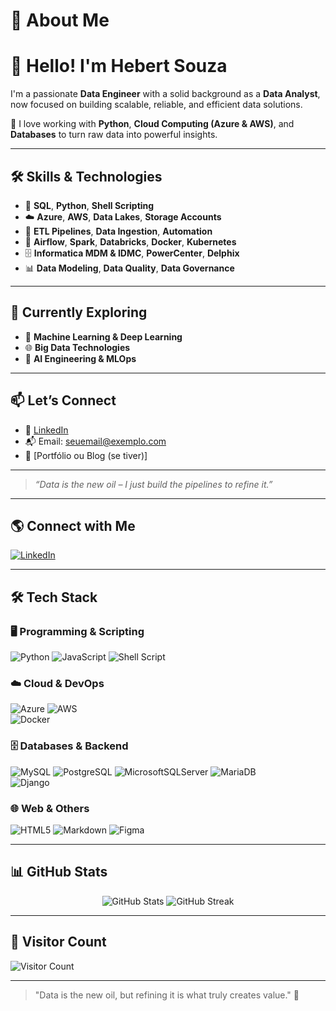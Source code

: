 # 🚀 About Me

# 👋 Hello! I'm **Hebert Souza**

I'm a passionate **Data Engineer** with a solid background as a **Data Analyst**, now focused on building scalable, reliable, and efficient data solutions.

🚀 I love working with **Python**, **Cloud Computing (Azure & AWS)**, and **Databases** to turn raw data into powerful insights.

---

## 🛠️ Skills & Technologies

- 💾 **SQL**, **Python**, **Shell Scripting**
- ☁️ **Azure**, **AWS**, **Data Lakes**, **Storage Accounts**
- 🔄 **ETL Pipelines**, **Data Ingestion**, **Automation**
- 🧰 **Airflow**, **Spark**, **Databricks**, **Docker**, **Kubernetes**
- 🗄️ **Informatica MDM & IDMC**, **PowerCenter**, **Delphix**
- 📊 **Data Modeling**, **Data Quality**, **Data Governance**

---

## 🌱 Currently Exploring

- 🤖 **Machine Learning & Deep Learning**
- 🌐 **Big Data Technologies**
- 🧠 **AI Engineering & MLOps**

---

## 📫 Let’s Connect

- 💼 [LinkedIn](https://www.linkedin.com/in/seu-perfil)
- 📬 Email: seuemail@exemplo.com
- 🔗 [Portfólio ou Blog (se tiver)]

---

> _“Data is the new oil – I just build the pipelines to refine it.”_



---

## 🌎 Connect with Me
[![LinkedIn](https://img.shields.io/badge/LinkedIn-%230077B5.svg?style=for-the-badge&logo=linkedin&logoColor=white)](https://linkedin.com/in/hebert-souza/)  

---

## 🛠 Tech Stack

### 🖥️ Programming & Scripting
![Python](https://img.shields.io/badge/python-%233776AB.svg?style=for-the-badge&logo=python&logoColor=white) 
![JavaScript](https://img.shields.io/badge/javascript-%23F7DF1E.svg?style=for-the-badge&logo=javascript&logoColor=black) 
![Shell Script](https://img.shields.io/badge/shell_script-%23121011.svg?style=for-the-badge&logo=gnu-bash&logoColor=white)  

### ☁️ Cloud & DevOps
![Azure](https://img.shields.io/badge/Azure-%230072C6.svg?style=for-the-badge&logo=azure-devops&logoColor=white)
![AWS](https://img.shields.io/badge/AWS-%23FF9900.svg?style=for-the-badge&logo=amazon-aws&logoColor=white)  
![Docker](https://img.shields.io/badge/Docker-%230db7ed.svg?style=for-the-badge&logo=docker&logoColor=white) 

### 🗄️ Databases & Backend
![MySQL](https://img.shields.io/badge/MySQL-%2300f.svg?style=for-the-badge&logo=mysql&logoColor=white) 
![PostgreSQL](https://img.shields.io/badge/PostgreSQL-%23316192.svg?style=for-the-badge&logo=postgresql&logoColor=white) 
![MicrosoftSQLServer](https://img.shields.io/badge/Microsoft%20SQL%20Server-CC2927?style=for-the-badge&logo=microsoft%20sql%20server&logoColor=white) 
![MariaDB](https://img.shields.io/badge/MariaDB-%23003545.svg?style=for-the-badge&logo=mariadb&logoColor=white)  
![Django](https://img.shields.io/badge/Django-%23092E20.svg?style=for-the-badge&logo=django&logoColor=white)  

### 🌐 Web & Others
![HTML5](https://img.shields.io/badge/HTML5-%23E34F26.svg?style=for-the-badge&logo=html5&logoColor=white) 
![Markdown](https://img.shields.io/badge/Markdown-%23000000.svg?style=for-the-badge&logo=markdown&logoColor=white) 
![Figma](https://img.shields.io/badge/Figma-%23F24E1E.svg?style=for-the-badge&logo=figma&logoColor=white) 

---
## 📊 GitHub Stats
<div align="center">

![GitHub Stats](https://github-readme-stats.vercel.app/api?username=hebertsouzaa&show_icons=true&theme=radical&hide_border=true&count_private=true)
![GitHub Streak](https://github-readme-streak-stats.herokuapp.com/?user=hebertsouzaa&theme=radical&hide_border=true)

</div>

---

## 🎯 Visitor Count
![Visitor Count](https://komarev.com/ghpvc/?username=hebertsouzaa&style=for-the-badge)

---

> "Data is the new oil, but refining it is what truly creates value." 🚀

